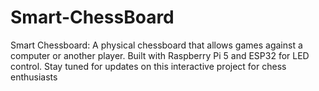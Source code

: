# Smart-ChessBoard
Smart Chessboard: A physical chessboard that allows games against a computer or another player. Built with Raspberry Pi 5 and ESP32 for LED control. Stay tuned for updates on this interactive project for chess enthusiasts
